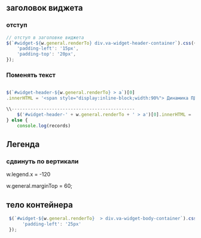 ## заголовок виджета

### отступ 
```javascript
// отступ в заголовке виджета
$(`#widget-${w.general.renderTo} div.va-widget-header-container`).css({
    'padding-left': '15px',
    'padding-top': '20px',
});
```

### Поменять текст
```javascript

$(`#widget-header-${w.general.renderTo} > a`)[0]
.innerHTML = '<span style="display:inline-block;width:90%"> Динамика ПДЗ </span> <span style="font-weight:normal"> млн руб.</span>';

\\----------------------------------------------
    $('#widget-header-' + w.general.renderTo + ' > a')[0].innerHTML = '   Попали в ТОП-113   <span style="color:#4CAF50; font-weight:bold; font-size:120%; vertical-align:bottom;">' + records.length + '</span>';
} else {
    console.log(records)

```
## Легенда
### сдвинуть по вертикали

w.legend.x = -120

w.general.marginTop = 60;

## тело контейнера

```javascript
 $(`#widget-${w.general.renderTo}  > div.va-widget-body-container`).css({
      'padding-left': '25px'
 });
```
